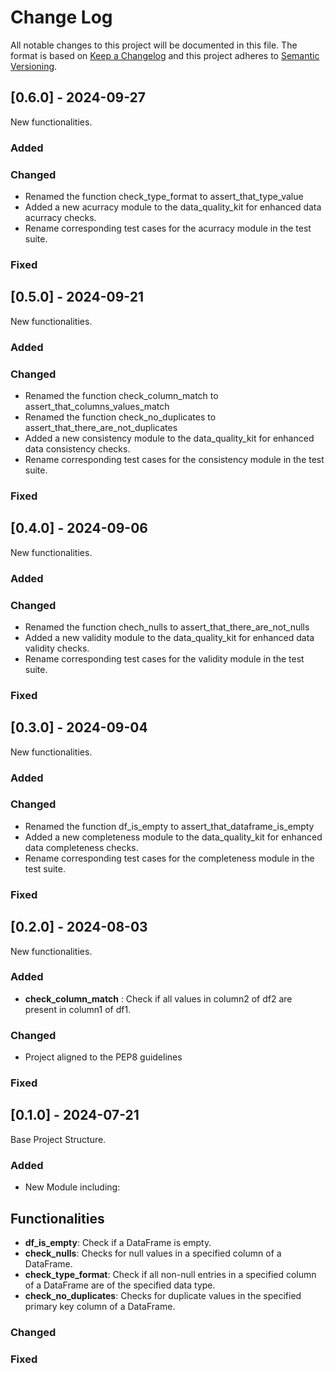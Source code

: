 # Change Log
All notable changes to this project will be documented in this file.
The format is based on [Keep a Changelog](http://keepachangelog.com/)
and this project adheres to [Semantic Versioning](http://semver.org/).

## [0.6.0] - 2024-09-27
New functionalities.
### Added

### Changed
- Renamed the function check_type_format to  assert_that_type_value
- Added a new acurracy module to the data_quality_kit for enhanced data acurracy checks.
- Rename corresponding test cases for the acurracy module in the test suite.

### Fixed

## [0.5.0] - 2024-09-21
New functionalities.
### Added

### Changed
- Renamed the function check_column_match to assert_that_columns_values_match
- Renamed the function check_no_duplicates to assert_that_there_are_not_duplicates
- Added a new consistency module to the data_quality_kit for enhanced data consistency checks.
- Rename corresponding test cases for the consistency module in the test suite.

### Fixed

## [0.4.0] - 2024-09-06
New functionalities.
### Added

### Changed
- Renamed the function chech_nulls to assert_that_there_are_not_nulls
- Added a new validity module to the data_quality_kit for enhanced data validity checks.
- Rename corresponding test cases for the validity module in the test suite.

### Fixed

## [0.3.0] - 2024-09-04
New functionalities.
### Added

### Changed
- Renamed the function df_is_empty to assert_that_dataframe_is_empty
- Added a new completeness module to the data_quality_kit for enhanced data completeness checks.
- Rename corresponding test cases for the completeness module in the test suite.

### Fixed

## [0.2.0] - 2024-08-03
New functionalities.
### Added
- **check_column_match** : Check if all values in column2 of df2 are present in column1 of df1.
### Changed
- Project aligned to the PEP8 guidelines
### Fixed


## [0.1.0] - 2024-07-21
Base Project Structure.
### Added
- New Module including:
## Functionalities
- **df_is_empty**: Check if a DataFrame is empty.
- **check_nulls**: Checks for null values in a specified column of a DataFrame.
- **check_type_format**: Check if all non-null entries in a specified column of a DataFrame are of the specified data type.
- **check_no_duplicates**: Checks for duplicate values in the specified primary key column of a DataFrame.
### Changed
### Fixed
